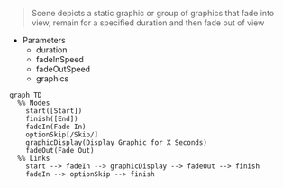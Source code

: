 > Scene depicts a static graphic or group of graphics that fade into view, remain for a specified duration and then fade out of view

- Parameters
  - duration
  - fadeInSpeed
  - fadeOutSpeed
  - graphics

```mermaid
graph TD
  %% Nodes
    start([Start])
    finish([End])
    fadeIn(Fade In)
    optionSkip[/Skip/]
    graphicDisplay(Display Graphic for X Seconds)
    fadeOut(Fade Out)
  %% Links
    start --> fadeIn --> graphicDisplay --> fadeOut --> finish
    fadeIn --> optionSkip --> finish
```